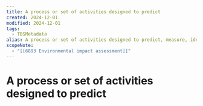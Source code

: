 ```yaml
---
title: A process or set of activities designed to predict
created: 2024-12-01
modified: 2024-12-01
tags:
  - TBSMetadata
alias: A process or set of activities designed to predict, measure, identify and understand the effects of proposed projects or decisions on bio-physical, social and economic environments and to investigate and propose preventative measures to reduce undesirable changes such as those that a proposed action or development may cause.
scopeNote:
  - "[[6893 Environmental impact assessment]]"
---
```

# A process or set of activities designed to predict
